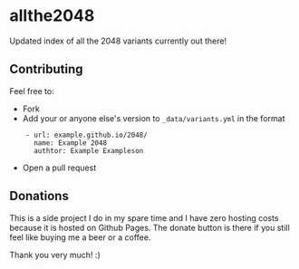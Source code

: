 allthe2048
==========

Updated index of all the 2048 variants currently out there!

## Contributing

Feel free to:
- Fork
- Add your or anyone else's version to `_data/variants.yml` in the format
```
    - url: example.github.io/2048/
      name: Example 2048
      authtor: Example Exampleson
```
- Open a pull request

## Donations

This is a side project I do in my spare time and I have zero hosting costs because it is hosted on Github Pages. The donate button is there if you still feel like buying me a beer or a coffee.

Thank you very much! :)
